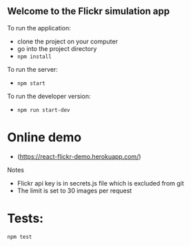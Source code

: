 ## Welcome to the Flickr simulation app

To run the application:
  - clone the project on your computer
  - go into the project directory
  - `npm install`

To run the server:
  - `npm start`

To run the developer version:
  - `npm run start-dev`


# Online demo
  - (https://react-flickr-demo.herokuapp.com/)



Notes
  - Flickr api key is in secrets.js file which is excluded from git
  - The limit is set to 30 images per request


# Tests:
  `npm test`
